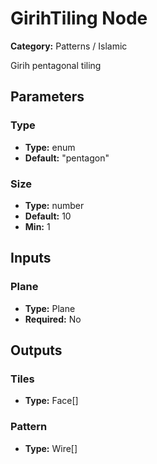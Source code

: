 
# GirihTiling Node

**Category:** Patterns / Islamic

Girih pentagonal tiling

## Parameters


### Type
- **Type:** enum
- **Default:** "pentagon"





### Size
- **Type:** number
- **Default:** 10
- **Min:** 1




## Inputs


### Plane
- **Type:** Plane
- **Required:** No



## Outputs


### Tiles
- **Type:** Face[]



### Pattern
- **Type:** Wire[]




